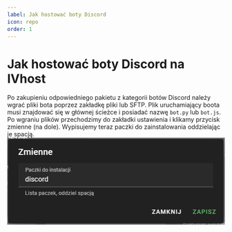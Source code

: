 ```yaml
---
label: Jak hostować boty Discord
icon: repo
order: 1
---
```


# Jak hostować boty Discord na IVhost

Po zakupieniu odpowiedniego pakietu z kategorii botów Discord należy wgrać pliki bota poprzez zakładkę pliki lub SFTP.
Plik uruchamiający boota musi znajdować się w głównej ścieżce i posiadać nazwę `bot.py` lub `bot.js`.
Po wgraniu plików przechodzimy do zakładki ustawienia i klikamy przycisk zmienne (na dole). Wypisujemy teraz paczki do zainstalowania
oddzielając je spacją.
![Przykładowe biblioteki używane przez bota do zainstalowania](img.png)